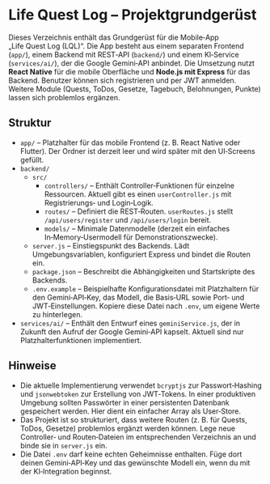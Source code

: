 # Life Quest Log – Projektgrundgerüst

Dieses Verzeichnis enthält das Grundgerüst für die Mobile‑App „Life Quest Log (LQL)“.  Die App besteht aus einem separaten Frontend (`app/`), einem Backend mit REST‑API (`backend/`) und einem KI‑Service (`services/ai/`), der die Google Gemini‑API anbindet.  Die Umsetzung nutzt **React Native** für die mobile Oberfläche und **Node.js mit Express** für das Backend.  Benutzer können sich registrieren und per JWT anmelden.  Weitere Module (Quests, ToDos, Gesetze, Tagebuch, Belohnungen, Punkte) lassen sich problemlos ergänzen.

## Struktur

- `app/` – Platzhalter für das mobile Frontend (z. B. React Native oder Flutter).  Der Ordner ist derzeit leer und wird später mit den UI‑Screens gefüllt.
- `backend/`
  - `src/`
    - `controllers/` – Enthält Controller‑Funktionen für einzelne Ressourcen.  Aktuell gibt es einen `userController.js` mit Registrierungs‑ und Login‑Logik.
    - `routes/` – Definiert die REST‑Routen.  `userRoutes.js` stellt `/api/users/register` und `/api/users/login` bereit.
    - `models/` – Minimale Datenmodelle (derzeit ein einfaches In‑Memory‑Usermodell für Demonstrationszwecke).
  - `server.js` – Einstiegspunkt des Backends.  Lädt Umgebungsvariablen, konfiguriert Express und bindet die Routen ein.
  - `package.json` – Beschreibt die Abhängigkeiten und Startskripte des Backends.
  - `.env.example` – Beispielhafte Konfigurationsdatei mit Platzhaltern für den Gemini‑API‑Key, das Modell, die Basis‑URL sowie Port‑ und JWT‑Einstellungen.  Kopiere diese Datei nach `.env`, um eigene Werte zu hinterlegen.
- `services/ai/` – Enthält den Entwurf eines `geminiService.js`, der in Zukunft den Aufruf der Google Gemini‑API kapselt.  Aktuell sind nur Platzhalterfunktionen implementiert.

## Hinweise

* Die aktuelle Implementierung verwendet `bcryptjs` zur Passwort‑Hashing und `jsonwebtoken` zur Erstellung von JWT‑Tokens.  In einer produktiven Umgebung sollten Passwörter in einer persistenten Datenbank gespeichert werden.  Hier dient ein einfacher Array als User‑Store.
* Das Projekt ist so strukturiert, dass weitere Routen (z. B. für Quests, ToDos, Gesetze) problemlos ergänzt werden können.  Lege neue Controller‑ und Routen‑Dateien im entsprechenden Verzeichnis an und binde sie in `server.js` ein.
* Die Datei `.env` darf keine echten Geheimnisse enthalten.  Füge dort deinen Gemini‑API‑Key und das gewünschte Modell ein, wenn du mit der KI‑Integration beginnst.
